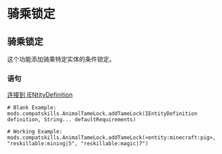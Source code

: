 # 骑乘锁定

## 骑乘锁定
这个功能添加骑乘特定实体的条件锁定。

### 语句
[连接到 IENtityDefinition](/Vanilla/Entities/IEntityDefinition/)

```
# Blank Example:
mods.compatskills.AnimalTameLock.addTameLock(IEntityDefinition definition, String... defaultRequirements)

# Working Example:
mods.compatskills.AnimalTameLock.addTameLock(<entity:minecraft:pig>, "reskillable:mining|5", "reskillable:magic|7")
```